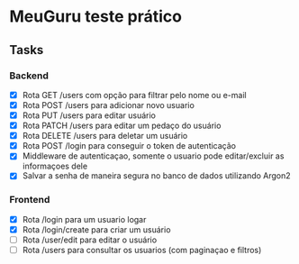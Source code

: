 # MeuGuru teste prático

## Tasks

### Backend

- [x] Rota GET /users com opção para filtrar pelo nome ou e-mail
- [x] Rota POST /users para adicionar novo usuario
- [x] Rota PUT /users para editar usuário
- [x] Rota PATCH /users para editar um pedaço do usuário
- [x] Rota DELETE /users para deletar um usuário
- [x] Rota POST /login para conseguir o token de autenticação
- [x] Middleware de autenticaçao, somente o usuario pode editar/excluir as informaçoes dele
- [x] Salvar a senha de maneira segura no banco de dados utilizando Argon2

### Frontend

- [x] Rota /login para um usuario logar
- [x] Rota /login/create para criar um usuário
- [ ] Rota /user/edit para editar o usuário
- [ ] Rota /users para consultar os usuarios (com paginaçao e filtros)
